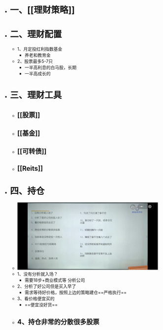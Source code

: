 - # 一、[[理财策略]]
- # 二、理财配置
	- 1、月定投红利指数基金
		- 养老和教育金
	- 2、股票最多5-7只
		- 一半高利息的白马股，长期
		- 一半高成长的
- # 三、理财工具
	- ## [[股票]]
	- ## [[基金]]
	- ## [[可转债]]
	- ## [[Reits]]
- # 四、持仓
	- ![image.png](../assets/image_1681189488977_0.png)
	- 1、没有分析就入场？
		- 需要18步+商业模式等 分析公司
	- 2、分析了好公司但是买入早了
		- 需求等待好价格，按照上边的策略建仓==严格执行==
	- 3、看价格便宜买的
		- ==便宜没好货==
	- 4、持仓非常的分散很多股票
		-